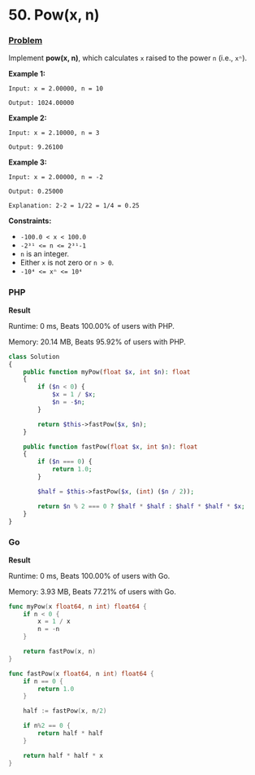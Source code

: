 # 50. Pow(x, n)

### [Problem](https://leetcode.com/problems/powx-n/description/)

Implement **pow(x, n)**, which calculates `x` raised to the power `n` (i.e., `xⁿ`).

**Example 1:**

```
Input: x = 2.00000, n = 10

Output: 1024.00000
```

**Example 2:**

```
Input: x = 2.10000, n = 3

Output: 9.26100
```

**Example 3:**

```
Input: x = 2.00000, n = -2

Output: 0.25000

Explanation: 2-2 = 1/22 = 1/4 = 0.25
```

**Constraints:**

- `-100.0 < x < 100.0`
- `-2³¹ <= n <= 2³¹-1`
- `n` is an integer.
- Either `x` is not zero or `n > 0`.
- `-10⁴ <= xⁿ <= 10⁴`

### PHP

**Result**

Runtime: 0 ms, Beats 100.00% of users with PHP.

Memory: 20.14 MB, Beats 95.92% of users with PHP.

```php
class Solution
{
    public function myPow(float $x, int $n): float
    {
        if ($n < 0) {
            $x = 1 / $x;
            $n = -$n;
        }

        return $this->fastPow($x, $n);
    }

    public function fastPow(float $x, int $n): float
    {
        if ($n === 0) {
            return 1.0;
        }

        $half = $this->fastPow($x, (int) ($n / 2));

        return $n % 2 === 0 ? $half * $half : $half * $half * $x;
    }
}
```

### Go

**Result**

Runtime: 0 ms, Beats 100.00% of users with Go.

Memory: 3.93 MB, Beats 77.21% of users with Go.

```go
func myPow(x float64, n int) float64 {
	if n < 0 {
		x = 1 / x
		n = -n
	}

	return fastPow(x, n)
}

func fastPow(x float64, n int) float64 {
	if n == 0 {
		return 1.0
	}

	half := fastPow(x, n/2)

	if n%2 == 0 {
		return half * half
	}

	return half * half * x
}
```
